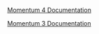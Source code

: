 [Momentum 4 Documentation](web-momo4/index.md "Momentum 4 Documentation")

[Momentum 3 Documentation](web-ref/index.md "Momentum 3 Documentation")